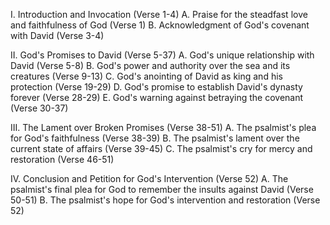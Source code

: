 I. Introduction and Invocation (Verse 1-4)
   A. Praise for the steadfast love and faithfulness of God (Verse 1)
   B. Acknowledgment of God's covenant with David (Verse 3-4)

II. God's Promises to David (Verse 5-37)
   A. God's unique relationship with David (Verse 5-8)
   B. God's power and authority over the sea and its creatures (Verse 9-13)
   C. God's anointing of David as king and his protection (Verse 19-29)
   D. God's promise to establish David's dynasty forever (Verse 28-29)
   E. God's warning against betraying the covenant (Verse 30-37)

III. The Lament over Broken Promises (Verse 38-51)
   A. The psalmist's plea for God's faithfulness (Verse 38-39)
   B. The psalmist's lament over the current state of affairs (Verse 39-45)
   C. The psalmist's cry for mercy and restoration (Verse 46-51)

IV. Conclusion and Petition for God's Intervention (Verse 52)
   A. The psalmist's final plea for God to remember the insults against David (Verse 50-51)
   B. The psalmist's hope for God's intervention and restoration (Verse 52)
